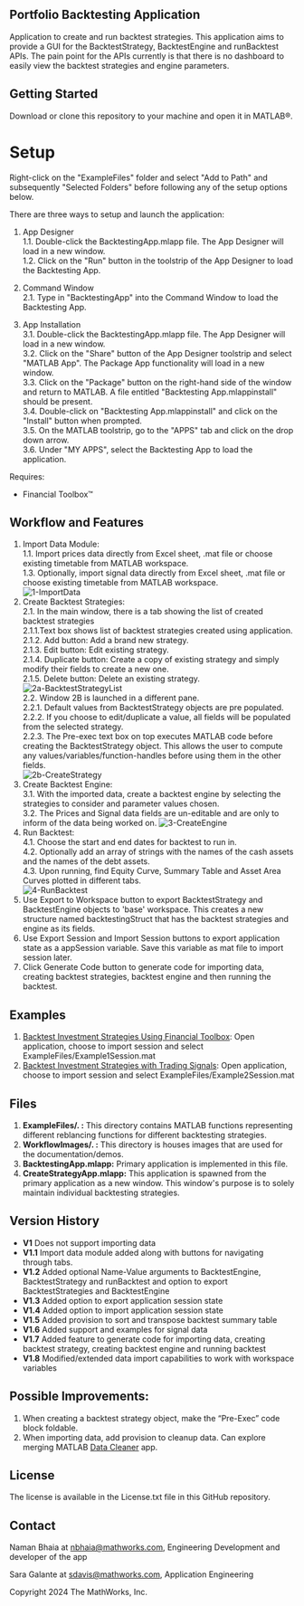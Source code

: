 ## Portfolio Backtesting Application

Application to create and run backtest strategies. This application aims to provide a GUI for the BacktestStrategy, BacktestEngine and runBacktest APIs. 
The pain point for the APIs currently is that there is no dashboard to easily view the backtest strategies and engine parameters. 

## Getting Started
Download or clone this repository to your machine and open it in MATLAB®.

# Setup
Right-click on the "ExampleFiles" folder and select "Add to Path" and subsequently "Selected Folders" before following any of the setup options below.

There are three ways to setup and launch the application:

1. App Designer  
    1.1. Double-click the BacktestingApp.mlapp file. The App Designer will load in a new window.  
    1.2. Click on the "Run" button in the toolstrip of the App Designer to load the Backtesting App.      

2. Command Window  
    2.1. Type in "BacktestingApp" into the Command Window to load the Backtesting App.    

3. App Installation   
    3.1. Double-click the BacktestingApp.mlapp file. The App Designer will load in a new window.  
    3.2. Click on the "Share" button of the App Designer toolstrip and select "MATLAB App". The Package App functionality will load in a new window.  
    3.3. Click on the "Package" button on the right-hand side of the window and return to MATLAB. A file entitled "Backtesting App.mlappinstall" should be present.  
    3.4. Double-click on "Backtesting App.mlappinstall" and click on the "Install" button when prompted.  
    3.5. On the MATLAB toolstrip, go to the "APPS" tab and click on the drop down arrow.   
    3.6. Under "MY APPS", select the Backtesting App to load the application.  

Requires:
* Financial Toolbox™

## Workflow and Features
1. Import Data Module:  
    1.1. Import prices data directly from Excel sheet, .mat file or choose existing timetable from MATLAB workspace.  
    1.3. Optionally, import signal data directly from Excel sheet, .mat file or choose existing timetable from MATLAB workspace.    
![1-ImportData](WorkflowImages/1-ImportData.png)
2. Create Backtest Strategies:  
    2.1. In the main window, there is a tab showing the list of created backtest strategies  
        2.1.1.Text box shows list of backtest strategies created using application.  
        2.1.2. Add button: Add a brand new strategy.  
        2.1.3. Edit button: Edit existing strategy.  
        2.1.4. Duplicate button: Create a copy of existing strategy and simply modify their fields to create a new one.  
        2.1.5. Delete button: Delete an existing strategy.  
    ![2a-BacktestStrategyList](WorkflowImages/2a-BacktestStrategies.png)  
    2.2. Window 2B is launched in a different pane.  
        2.2.1. Default values from BacktestStrategy objects are pre populated.  
        2.2.2. If you choose to edit/duplicate a value, all fields will be populated from the selected strategy.  
        2.2.3. The Pre-exec text box on top executes MATLAB code before creating the BacktestStrategy object. This allows the user to compute any values/variables/function-handles before using them in the other fields.  
    ![2b-CreateStrategy](WorkflowImages/2b-CreateBacktestStrategy.png)
3. Create Backtest Engine:  
    3.1. With the imported data, create a backtest engine by selecting the strategies to consider and parameter values chosen.  
    3.2. The Prices and Signal data fields are un-editable and are only to inform of the data being worked on.
![3-CreateEngine](WorkflowImages/3-CreateBacktestEngine.png)
4. Run Backtest:  
    4.1. Choose the start and end dates for backtest to run in.  
    4.2. Optionally add an array of strings with the names of the cash assets and the names of the debt assets.  
    4.3. Upon running, find Equity Curve, Summary Table and Asset Area Curves plotted in different tabs.  
![4-RunBacktest](WorkflowImages/4-BacktestResults.png)
5. Use Export to Workspace button to export BacktestStrategy and BacktestEngine objects to 'base' workspace. This creates a new structure named backtestingStruct that has the backtest strategies and engine as its fields.  
6. Use Export Session and Import Session buttons to export application state as a appSession variable. Save this variable as mat file to import session later.
7. Click Generate Code button to generate code for importing data, creating backtest strategies, backtest engine and then running the backtest.

## Examples
1. [Backtest Investment Strategies Using Financial Toolbox](https://www.mathworks.com/help/finance/backtest-investment-strategies.html): Open application, choose to import session and select ExampleFiles/Example1Session.mat
2. [Backtest Investment Strategies with Trading Signals](https://www.mathworks.com/help/finance/backtest-investment-strategies-with-trading-signals.html): Open application, choose to import session and select ExampleFiles/Example2Session.mat

## Files
1. **ExampleFiles/. :** This directory contains MATLAB functions representing different reblancing functions for different backtesting strategies.
2. **WorkflowImages/. :** This directory is houses images that are used for the documentation/demos.
3. **BacktestingApp.mlapp:** Primary application is implemented in this file. 
4. **CreateStrategyApp.mlapp:** This application is spawned from the primary application as a new window. This window's purpose is to solely maintain individual backtesting strategies.

## Version History
- **V1** Does not support importing data
- **V1.1** Import data module added along with buttons for navigating through tabs. 
- **V1.2** Added optional Name-Value arguments to BacktestEngine, BacktestStrategy and runBacktest and option to export BacktestStrategies and BacktestEngine
- **V1.3** Added option to export application session state
- **V1.4** Added option to import application session state
- **V1.5** Added provision to sort and transpose backtest summary table
- **V1.6** Added support and examples for signal data
- **V1.7** Added feature to generate code for importing data, creating backtest strategy, creating backtest engine and running backtest
- **V1.8** Modified/extended data import capabilities to work with workspace variables

## Possible Improvements:
1. When creating a backtest strategy object, make the “Pre-Exec” code block foldable.
2. When importing data, add provision to cleanup data. Can explore merging MATLAB [Data Cleaner](https://www.mathworks.com/help/matlab/ref/datacleaner-app.html) app.

## License
The license is available in the License.txt file in this GitHub repository.

## Contact
Naman Bhaia at nbhaia@mathworks.com, Engineering Development and developer of the app

Sara Galante at sdavis@mathworks.com, Application Engineering

Copyright 2024 The MathWorks, Inc.

